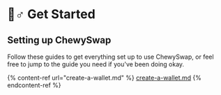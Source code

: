 # 🏃♂ Get Started

## Setting up ChewySwap

Follow these guides to get everything set up to use ChewySwap, or feel free to jump to the guide you need if you've been doing okay.



{% content-ref url="create-a-wallet.md" %}
[create-a-wallet.md](create-a-wallet.md)
{% endcontent-ref %}
